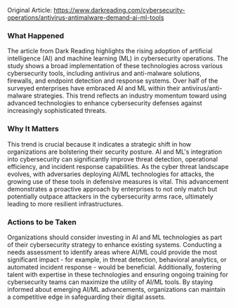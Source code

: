 Original Article: https://www.darkreading.com/cybersecurity-operations/antivirus-antimalware-demand-ai-ml-tools

### What Happened

The article from Dark Reading highlights the rising adoption of artificial intelligence (AI) and machine learning (ML) in cybersecurity operations. The study shows a broad implementation of these technologies across various cybersecurity tools, including antivirus and anti-malware solutions, firewalls, and endpoint detection and response systems. Over half of the surveyed enterprises have embraced AI and ML within their antivirus/anti-malware strategies. This trend reflects an industry momentum toward using advanced technologies to enhance cybersecurity defenses against increasingly sophisticated threats.

### Why It Matters

This trend is crucial because it indicates a strategic shift in how organizations are bolstering their security posture. AI and ML's integration into cybersecurity can significantly improve threat detection, operational efficiency, and incident response capabilities. As the cyber threat landscape evolves, with adversaries deploying AI/ML technologies for attacks, the growing use of these tools in defensive measures is vital. This advancement demonstrates a proactive approach by enterprises to not only match but potentially outpace attackers in the cybersecurity arms race, ultimately leading to more resilient infrastructures.

### Actions to be Taken

Organizations should consider investing in AI and ML technologies as part of their cybersecurity strategy to enhance existing systems. Conducting a needs assessment to identify areas where AI/ML could provide the most significant impact - for example, in threat detection, behavioral analytics, or automated incident response - would be beneficial. Additionally, fostering talent with expertise in these technologies and ensuring ongoing training for cybersecurity teams can maximize the utility of AI/ML tools. By staying informed about emerging AI/ML advancements, organizations can maintain a competitive edge in safeguarding their digital assets.